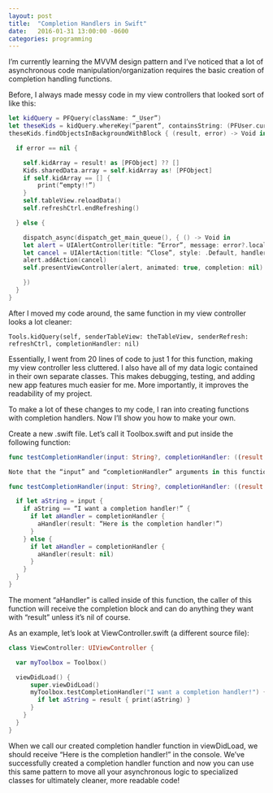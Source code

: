 ```yaml
---
layout: post
title:  "Completion Handlers in Swift"
date:   2016-01-31 13:00:00 -0600
categories: programming
---
```


I’m currently learning the MVVM design pattern and I’ve noticed that a lot of asynchronous code manipulation/organization requires the basic creation of completion handling functions.  

Before, I always made messy code in my view controllers that looked sort of like this:  

```swift
let kidQuery = PFQuery(className: “_User”)
let theseKids = kidQuery.whereKey(“parent”, containsString: (PFUser.currentUser()?.objectId!)! as String)
theseKids.findObjectsInBackgroundWithBlock { (result, error) -> Void in

  if error == nil {

    self.kidArray = result! as [PFObject] ?? []
    Kids.sharedData.array = self.kidArray as! [PFObject]
    if self.kidArray == [] {
        print(“empty!!”)
    }
    self.tableView.reloadData()
    self.refreshCtrl.endRefreshing()

  } else {

    dispatch_async(dispatch_get_main_queue(), { () -> Void in
    let alert = UIAlertController(title: “Error”, message: error?.localizedDescription, preferredStyle: .Alert)
    let cancel = UIAlertAction(title: “Close”, style: .Default, handler: nil)
    alert.addAction(cancel)
    self.presentViewController(alert, animated: true, completion: nil)

    })
  }
}
```

After I moved my code around, the same function in my view controller looks a lot cleaner:  

`Tools.kidQuery(self, senderTableView: theTableView, senderRefresh: refreshCtrl, completionHandler: nil)`

Essentially, I went from 20 lines of code to just 1 for this function, making my view controller less cluttered. I also have all of my data logic contained in their own separate classes. This makes debugging, testing, and adding new app features much easier for me. More importantly, it improves the readability of my project.  

To make a lot of these changes to my code, I ran into creating functions with completion handlers. Now I’ll show you how to make your own.  

Create a new .swift file. Let’s call it Toolbox.swift and put inside the following function:  

```swift
func testCompletionHandler(input: String?, completionHandler: ((result: String?) -> Void)?) {}

Note that the “input” and “completionHandler” arguments in this function are optional; you could call this function with nil for both arguments and it could still do something (or do nothing at all). The “completionHandler” argument is actually a Swift block that can execute something along with a parameter called “result.” Right now, this function does nothing, so let’s add some logic:

func testCompletionHandler(input: String?, completionHandler: ((result: String?) -> Void)?) {

  if let aString = input {
    if aString == “I want a completion handler!” {
      if let aHandler = completionHandler {
        aHandler(result: “Here is the completion handler!”)
      }
    } else {
      if let aHandler = completionHandler {
        aHandler(result: nil)
      }
    }
  }
}
```

The moment “aHandler” is called inside of this function, the caller of this function will receive the completion block and can do anything they want with “result” unless it’s nil of course.  

As an example, let’s look at ViewController.swift (a different source file):  

```swift
class ViewController: UIViewController {

  var myToolbox = Toolbox()

  viewDidLoad() {
      super.viewDidLoad()
      myToolbox.testCompletionHandler("I want a completion handler!") { (result) -> Void in 
        if let aString = result { print(aString) }
      }
    }
  }
}
```

When we call our created completion handler function in viewDidLoad, we should receive “Here is the completion handler!” in the console. We’ve successfully created a completion handler function and now you can use this same pattern to move all your asynchronous logic to specialized classes for ultimately cleaner, more readable code!

